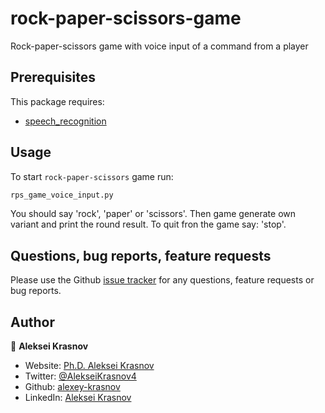 # rock-paper-scissors-game
Rock-paper-scissors game with voice input of a command from a player

##  Prerequisites

This package requires:

- [speech_recognition ](https://pypi.org/project/SpeechRecognition/)

## Usage
To start `rock-paper-scissors` game run:
```sh
rps_game_voice_input.py
```
You should say 'rock', 'paper' or 'scissors'. Then game generate own variant and print the round result.
To quit fron the game say: 'stop'.

## Questions, bug reports, feature requests

Please use the Github [issue tracker](https://github.com/alexey-krasnov/rock-paper-scissors-game/issues) for any questions, feature requests or bug reports.

## Author

👤 **Aleksei Krasnov**

* Website: [Ph.D. Aleksei Krasnov](https://www.researchgate.net/profile/Aleksei-Krasnov)
* Twitter: [@AlekseiKrasnov4](https://twitter.com/AlekseiKrasnov4)
* Github: [alexey-krasnov](https://github.com/alexey-krasnov)
* LinkedIn: [Aleksei Krasnov](https://linkedin.com/in/aleksei-krasnov-b53b2ab6)
